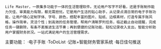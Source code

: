     Life Master，一款集多功能于一体的生活管理软件。无论用户写字不好看，还是手账制作能力欠佳、审美能力有限，都无需担忧。它是用户生活的贴心助手，从记录点滴日常的电子手账功能，让用户随心定制字体、字号、颜色，搭配丰富的图片、贴纸、边框素材，打造专属手账风格，操作简单，灵活个性；到高效的任务管理，帮用户清晰罗列任务，临近截止自动提醒，完成任务一键删除，有条不紊推进生活节奏；再到便捷的记账功能，轻松记录收入支出，智能分析助用户掌握财务状况。一站式满足用户的生活管理需求。
主要功能：
·电子手账
·ToDoList
·记账+智能财务管家系统
·每日佳句推送
